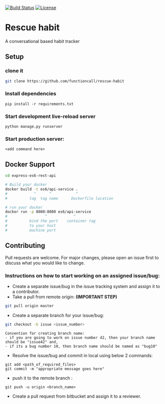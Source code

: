 
[![Build Status](http://img.shields.io/travis/badges/badgerbadgerbadger.svg?style=flat-square)](https://travis-ci.org/badges/badgerbadgerbadger) [![License](http://img.shields.io/:license-mit-blue.svg?style=flat-square)](http://badges.mit-license.org)

# Rescue habit

A conversational based habit tracker

## Setup

### clone it
```bash
git clone https://github.com/functioncall/rescue-habit
```

### Install dependencies
```
pip install -r requirements.txt
```

### Start development live-reload server
```
python manage.py runserver
```

### Start production server:
```
<add command here>
```

## Docker Support <will be updated shortly>
```sh
cd express-es6-rest-api

# Build your docker
docker build -t es6/api-service .
#            ^      ^           ^
#          tag  tag name      Dockerfile location

# run your docker
docker run -p 8080:8080 es6/api-service
#                 ^            ^
#          bind the port    container tag
#          to your host
#          machine port   

```

## Contributing
Pull requests are welcome. For major changes, please open an issue first to discuss what you would like to change.

### Instructions on how to start working on an assigned issue/bug:

* Create a separate issue/bug in the issue tracking system and assign it to a contributor.
* Take a pull from remote origin:  **(IMPORTANT STEP)**

```bash
git pull origin master
```

* Create a separate branch for your issue/bug: 
  
```bash
git checkout -b issue <issue_number>
```
```
Convention for creating branch name:
- if you are going to work on issue number 42, then your branch name should be "issue42" and, 
- if its a bug number 10, then branch name should be named as "bug10"
```

* Resolve the issue/bug and commit in local using below 2 commands: 
	
```
git add <path_of_required_files> 	
git commit -m "appropriate message goes here"
```

* push it to the remote branch : 
```
git push -u origin <branch_name>
```

* Create a pull request from bitbucket and assign it to a reviewer.

